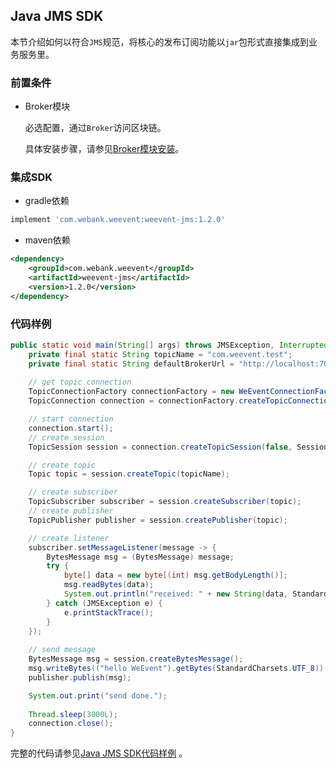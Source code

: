 ## Java JMS SDK
本节介绍如何以符合`JMS`规范，将核心的发布订阅功能以`jar`包形式直接集成到业务服务里。

### 前置条件

- Broker模块

  必选配置，通过`Broker`访问区块链。
  
  具体安装步骤，请参见[Broker模块安装](../install/module/broker.html)。
  
### 集成SDK

- gradle依赖
```groovy
implement 'com.webank.weevent:weevent-jms:1.2.0'
```
- maven依赖
```xml
<dependency>
    <groupId>com.webank.weevent</groupId>
    <artifactId>weevent-jms</artifactId>
    <version>1.2.0</version>
</dependency>
```

### 代码样例

```java
public static void main(String[] args) throws JMSException, InterruptedException {
    private final static String topicName = "com.weevent.test";
    private final static String defaultBrokerUrl = "http://localhost:7000/weevent-broker";
    
    // get topic connection
    TopicConnectionFactory connectionFactory = new WeEventConnectionFactory(defaultBrokerUrl);
    TopicConnection connection = connectionFactory.createTopicConnection();

    // start connection
    connection.start();
    // create session
    TopicSession session = connection.createTopicSession(false, Session.AUTO_ACKNOWLEDGE);

    // create topic
    Topic topic = session.createTopic(topicName);

    // create subscriber
    TopicSubscriber subscriber = session.createSubscriber(topic);
    // create publisher
    TopicPublisher publisher = session.createPublisher(topic);

    // create listener
    subscriber.setMessageListener(message -> {
        BytesMessage msg = (BytesMessage) message;
        try {
            byte[] data = new byte[(int) msg.getBodyLength()];
            msg.readBytes(data);
            System.out.println("received: " + new String(data, StandardCharsets.UTF_8));
        } catch (JMSException e) {
            e.printStackTrace();
        }
    });
        
    // send message
    BytesMessage msg = session.createBytesMessage();
    msg.writeBytes(("hello WeEvent").getBytes(StandardCharsets.UTF_8));
    publisher.publish(msg);

    System.out.print("send done.");
   
    Thread.sleep(3000L);
    connection.close();
}
```

完整的代码请参见[Java JMS SDK代码样例](https://github.com/WeBankFinTech/WeEvent/blob/master/weevent-jms/src/test/java/com/webank/weevent/jms/JMSSample.java) 。
